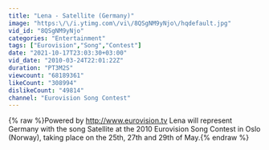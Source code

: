```yaml
---
title: "Lena - Satellite (Germany)"
image: "https:\/\/i.ytimg.com\/vi\/8QSgNM9yNjo\/hqdefault.jpg"
vid_id: "8QSgNM9yNjo"
categories: "Entertainment"
tags: ["Eurovision","Song","Contest"]
date: "2021-10-17T23:03:30+03:00"
vid_date: "2010-03-24T22:01:22Z"
duration: "PT3M2S"
viewcount: "68189361"
likeCount: "308994"
dislikeCount: "49814"
channel: "Eurovision Song Contest"
---
```

{% raw %}Powered by <a rel="nofollow" target="blank" href="http://www.eurovision.tv">http://www.eurovision.tv</a> Lena will represent Germany with the song Satellite at the 2010 Eurovision Song Contest in Oslo (Norway), taking place on the 25th, 27th and 29th of May.{% endraw %}
